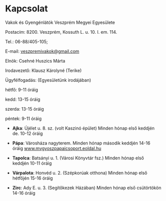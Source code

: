 # Kapcsolat

Vakok és Gyengénlátók Veszprém Megyei Egyesülete

Postacím: 8200. Veszprém, Kossuth L. u. 10. I. em. 114.

Tel.: 06-88/405-105;

E-mail: veszpremivakok@gmail.com

Elnök: Csehné Huszics Márta

Irodavezető: Klausz Károlyné (Terike)

Ügyfélfogadás: (Egyesületünk irodájában)

hétfő: 9-11 óráig

kedd: 13-15 óráig

szerda: 13-15 óráig

péntek: 9-11 óráig

- **Ajka**:
Újélet u. 8. sz. (volt Kaszinó épület)
Minden hónap első keddjén de. 10-12 óráig

- **Pápa**:
Városháza nagyterem.
Minden hónap második keddjén 14-16 óráig
www.mvgyoszpapaicsoport.eoldal.hu

- **Tapolca**:
Batsányi u. 1. (Városi Könyvtár fsz.)
Minden hónap első keddjén 10-11 óráig

- **Várpalota**:
Honvéd u. 2. (Szépkorúak otthona)
Minden hónap első hétfőjén 15-16 óráig

- **Zirc**:
Ady E. u. 3. (Segítőkezek Házában)
Minden hónap első csütörtökön 14-16 óráig